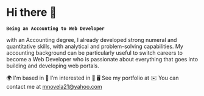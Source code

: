 # Hi there 👋

**`Being an Accounting to Web Developer`**

with an Accounting degree, I already developed strong numeral and quantitative skills, with analytical and problem-solving capabilities. My accounting background can be particularly useful to switch careers to become a Web Developer who is passionate about everything that goes into building and developing web portals.

🌍 I'm based in 
👀 I’m interested in 
🌱 
🖥️ See my portfolio at 
✉️ You can contact me at mnovela21@yahoo.com
